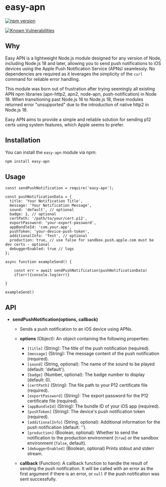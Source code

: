 # easy-apn
[![npm version](https://img.shields.io/npm/v/@swoopshops/easy-apn)](https://www.npmjs.com/package/@swoopshops/easy-apn)
<!-- [![License](https://img.shields.io/github/license/@swoopshops/easy-apn.svg)](https://github.com/dchahla/easy-apn/blob/master/LICENSE)  -->
[![Known Vulnerabilities](https://snyk.io/test/github/dchahla/easy-apn/badge.svg?targetFile=package.json)](https://snyk.io/test/github/dchahla/easy-apn?targetFile=package.json)

## Why

Easy APN is a lightweight Node.js module designed for any version of Node, including Node.js 18 and later, allowing you to send push notifications to iOS devices using the Apple Push Notification Service (APNs) seamlessly. No dependencies are required as it leverages the simplicity of the `curl` command for reliable error handling.

This module was born out of frustration after trying seemingly all existing APN npm libraries (apn-http2, apn2, node-apn, push-notification) in Node 18. When transitioning past Node.js 16 to Node.js 18, these modules returned error "unsupported" due to the introduction of native http2 in Node.js 18.

Easy APN aims to provide a simple and reliable solution for sending p12 certs using system features, which Apple seems to prefer.

## Installation


You can install the `easy-apn` module via npm:

```bash
npm install easy-apn
```
## Usage 
```
const sendPushNotification = require('easy-apn');

const pushNotificationData = {
  title: 'Your Notification Title',
  message: 'Your Notification Message',
  sound: 'default', // optional
  badge: 1, // optional
  certPath: '/path/to/your/cert.p12',
  exportPassword: 'your-export-password',
  appBundleId: 'com.your.app',
  pushToken: 'your-device-push-token', 
  additionalInfo: 'Test', // optional
  production: true, // use false for sandbox.push.apple.com must be dev certs - optional
  debuggerEnabled: true // logs  
};

async function exampleSend() {

    const err = await sendPushNotification(pushNotificationData)
    if(err){console.log(err)}

}

exampleSend()

```

## API

- **sendPushNotification(options, callback)**
  - Sends a push notification to an iOS device using APNs.
  - **options** (Object): An object containing the following properties:
    - `[title]` (String): The title of the push notification (required).
    - `[message]` (String): The message content of the push notification (required).
    - `[sound]` (String, optional): The name of the sound to be played (default: 'default').
    - `[badge]` (Number, optional): The badge number to display (default: 0).
    - `[certPath]` (String): The file path to your P12 certificate file (required).
    - `[exportPassword]` (String): The export password for the P12 certificate file (required).
    - `[appBundleId]` (String): The bundle ID of your iOS app (required).
    - `[pushToken]` (String): The device's push notification token (required).
    - `[additionalInfo]` (String, optional): Additional information for the push notification (default: '').
    - `[production]` (Boolean, optional): Whether to send the notification to the production environment (`true`) or the sandbox environment (`false`, default).
    - `[debuggerEnabled]` (Boolean, optional) Prints stdout and stderr stream.

  - **callback** (Function): A callback function to handle the result of sending the push notification. It will be called with an error as the first argument if there is an error, or `null` if the push notification was sent successfully.

